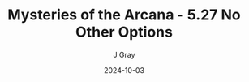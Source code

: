 ---
title: 'Mysteries of the Arcana - 5.27 No Other Options'
alt: 'Mysteries of the Arcana'
date: '2024-10-03'
author: 'J Gray'
artist: 'Keira'
---